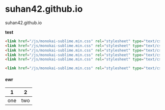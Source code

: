 # suhan42.github.io

suhan42.github.io

**test**

```html
<link href="/js/monokai-sublime.min.css" rel="stylesheet" type="text/css">
<link href="/js/monokai-sublime.min.css" rel="stylesheet" type="text/css">
<link href="/js/monokai-sublime.min.css" rel="stylesheet" type="text/css">
<link href="/js/monokai-sublime.min.css" rel="stylesheet" type="text/css">
<link href="/js/monokai-sublime.min.css" rel="stylesheet" type="text/css">

<link href="/js/monokai-sublime.min.css" rel="stylesheet" type="text/css">
```

#### ewr

| 1    | 2    |
| ---- | ---- |
| one  | two  |
